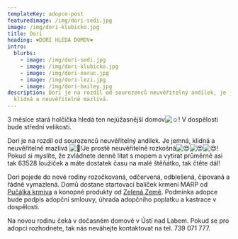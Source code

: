 ```yaml
---
templateKey: adopce-post
featuredimage: /img/dori-sedi.jpg
image: /img/dori-klubicko.jpg
title: Dori
heading: ❤️DORI HLEDÁ DOMOV❤️
intro:
  blurbs:
    - image: /img/dori-sedi.jpg
    - image: /img/dori-klubicko.jpg
    - image: /img/dori-naruc.jpg
    - image: /img/dori-lezi.jpg
    - image: /img/dori-bailey.jpg
description: Dori je na rozdíl od sourozenců neuvěřitelný andílek, je jemná,
  klidná a neuvěřitelně mazlivá.
---
```

3 měsíce stará holčička hledá ten nejúžasnější domov![☺️](https://static.xx.fbcdn.net/images/emoji.php/v9/t82/1.5/16/263a.png)! V dospělosti bude střední velikosti.

Dori je na rozdíl od sourozenců neuvěřitelný andílek. Je jemná, klidná a neuvěřitelně mazlivá ![🥰](https://static.xx.fbcdn.net/images/emoji.php/v9/t43/1.5/16/1f970.png)!Je prostě neuvěřitelně rozkošná![😍](https://static.xx.fbcdn.net/images/emoji.php/v9/t5b/1.5/16/1f60d.png)![😍](https://static.xx.fbcdn.net/images/emoji.php/v9/t5b/1.5/16/1f60d.png)![😍](https://static.xx.fbcdn.net/images/emoji.php/v9/t5b/1.5/16/1f60d.png)! Pokud si myslíte, že zvládnete denně lítat s mopem a vytírat průměrně asi tak 63528 loužiček a máte dostatek času na malé štěňátko, tak čtěte dál!

Dori [](<>)pojede do nové rodiny rozočkovaná, odčervená, odblešená, čipovaná a řádně vymazlená. Domů dostane startovací balíček krmení MARP od [Pučálka krmiva](https://www.krmiva-pucalka.cz/) a konopné produkty od [Zelená Země](https://www.zelenazeme.cz/). Podmínka adopce bude podpis adopční smlouvy, úhrada adopčního poplatku a kastrace v dospělosti. 

Na novou rodinu čeká v dočasném domově v Ústí nad Labem. Pokud se pro adopci rozhodnete, tak nás neváhejte kontaktovat na tel. 739 071 777.